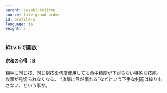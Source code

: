 ```yaml
---
parent: sasaki-kojirou
source: fate-grand-order
id: profile-5
language: ja
weight: 5
---
```


### 絆Lv.5で開放

#### 宗和の心得：B

相手に同じ技、同じ剣技を何度使用しても命中精度が下がらない特殊な技能。
攻撃が見切られなくなる。
“攻撃に目が慣れる”などという下手な剣筋は繰り出さない、という事か。
